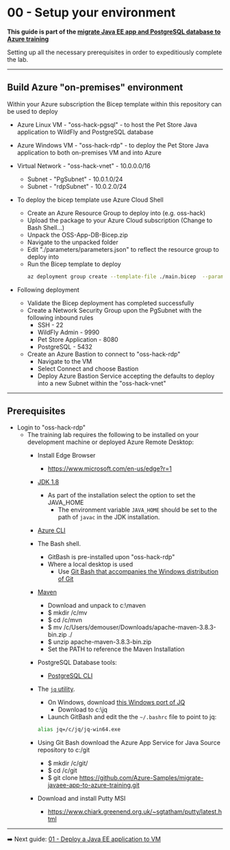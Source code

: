 # 00 - Setup your environment

__This guide is part of the [migrate Java EE app and PostgreSQL database to Azure training](../README.md)__

Setting up all the necessary prerequisites in order to expeditiously complete the lab.

---
## Build Azure "on-premises" environment

Within your Azure subscription the Bicep template within this repository can be used to deploy
* Azure Linux VM - "oss-hack-pgsql" - to host the Pet Store Java application to WildFly and PostgreSQL database
* Azure Windows VM - "oss-hack-rdp" - to deploy the Pet Store Java application to both on-premises VM and into Azure
* Virtual Network - "oss-hack-vnet" - 10.0.0.0/16
  * Subnet - "PgSubnet" - 10.0.1.0/24
  * Subnet - "rdpSubnet" - 10.0.2.0/24

* To deploy the bicep template use Azure Cloud Shell 
    * Create an Azure Resource Group to deploy into (e.g. oss-hack)
    * Upload the package to your Azure Cloud subscription (Change to Bash Shell...)
    * Unpack the OSS-App-DB-Bicep.zip
    * Navigate to the unpacked folder
    * Edit "./parameters/parameters.json" to reflect the resource group to deploy into
    * Run the Bicep template to deploy
        ```bash
        az deployment group create --template-file ./main.bicep  --parameters ./parameters/parameters.json -g "oss-hack"
        ```

* Following deployment
    * Validate the Bicep deployment has completed successfully
    * Create a Network Security Group upon the PgSubnet with the following inbound rules
      * SSH - 22
      * WildFly Admin - 9990
      * Pet Store Application - 8080
      * PostgreSQL - 5432
    * Create an Azure Bastion to connect to "oss-hack-rdp"
      * Navigate to the VM
      * Select Connect and choose Bastion
      * Deploy Azure Bastion Service accepting the defaults to deploy into a new Subnet within the "oss-hack-vnet"

---
## Prerequisites

* Login to "oss-hack-rdp" 
  * The training lab requires the following to be installed on your development machine or deployed Azure Remote Desktop:
    * Install Edge Browser
      * https://www.microsoft.com/en-us/edge?r=1
  
    * [JDK 1.8](https://www.azul.com/downloads/azure-only/zulu/?&version=java-8-lts&architecture=x86-64-bit&package=jdk)
      * As part of the installation select the option to set the JAVA_HOME
        * The environment variable `JAVA_HOME` should be set to the path of `javac` in the JDK installation.
  
    * [Azure CLI](https://docs.microsoft.com/en-us/cli/azure/install-azure-cli?view=azure-cli-latest) 
    
    * The Bash shell. 
      * GitBash is pre-installed upon "oss-hack-rdp"
      * Where a local desktop is used
        * Use [Git Bash that accompanies the Windows distribution of Git](https://git-scm.com/download/win)
    
    * [Maven](http://maven.apache.org/)
      * Download and unpack to c:\maven
      * $ mkdir /c/mv
      * $ cd /c/mvn
      * $ mv /c/Users/demouser/Downloads/apache-maven-3.8.3-bin.zip ./
      * $ unzip apache-maven-3.8.3-bin.zip
      * Set the PATH to reference the Maven Installation
    
    * PostgreSQL Database tools:
      * [PostgreSQL CLI](https://www.postgresql.org/docs/current/app-psql.html)
    
    * The [`jq` utility](https://stedolan.github.io/jq/download/). 
      * On Windows, download [this Windows port of JQ](https://github.com/stedolan/jq/releases)
        * Download to c:\jq
      * Launch GitBash and edit the the `~/.bashrc` file to point to jq: 
       ```bash
      alias jq=/c/jq/jq-win64.exe
      ```
    * Using Git Bash download the Azure App Service for Java Source repository to c:/git
      * $ mkdir /c/git/
      * $ cd /c/git
      * $ git clone https://github.com/Azure-Samples/migrate-javaee-app-to-azure-training.git
    
    * Download and install Putty MSI
      *    https://www.chiark.greenend.org.uk/~sgtatham/putty/latest.html

---

➡️ Next guide: [01 - Deploy a Java EE application to VM](../step-01-deploy-java-ee-app-to-VM/README.md)

